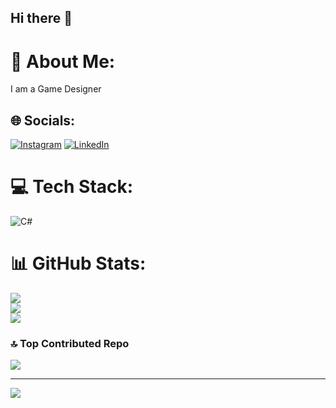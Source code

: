 ## Hi there 👋
# 💫 About Me:
I am a Game Designer


## 🌐 Socials:
[![Instagram](https://img.shields.io/badge/Instagram-%23E4405F.svg?logo=Instagram&logoColor=white)](https://instagram.com/thecodedrealmm) [![LinkedIn](https://img.shields.io/badge/LinkedIn-%230077B5.svg?logo=linkedin&logoColor=white)](https://linkedin.com/in/www.linkedin.com/in/enes-aydin-business) 

# 💻 Tech Stack:
![C#](https://img.shields.io/badge/c%23-%23239120.svg?style=for-the-badge&logo=csharp&logoColor=white)
# 📊 GitHub Stats:
![](https://github-readme-stats.vercel.app/api?username=EnesAydinBusiness&theme=dark&hide_border=false&include_all_commits=false&count_private=false)<br/>
![](https://github-readme-streak-stats.herokuapp.com/?user=EnesAydinBusiness&theme=dark&hide_border=false)<br/>
![](https://github-readme-stats.vercel.app/api/top-langs/?username=EnesAydinBusiness&theme=dark&hide_border=false&include_all_commits=false&count_private=false&layout=compact)

### 🔝 Top Contributed Repo
![](https://github-contributor-stats.vercel.app/api?username=EnesAydinBusiness&limit=5&theme=dark&combine_all_yearly_contributions=true)

---
[![](https://visitcount.itsvg.in/api?id=EnesAydinBusiness&icon=2&color=0)](https://visitcount.itsvg.in)

<!-- Proudly created with GPRM ( https://gprm.itsvg.in ) -->
<!--
**EnesAydinBusiness/EnesAydinBusiness** is a ✨ _special_ ✨ repository because its `README.md` (this file) appears on your GitHub profile.

Here are some ideas to get you started:

- 🔭 I’m currently working on ...
- 🌱 I’m currently learning ...
- 👯 I’m looking to collaborate on ...
- 🤔 I’m looking for help with ...
- 💬 Ask me about ...
- 📫 How to reach me: ...
- 😄 Pronouns: ...
- ⚡ Fun fact: ...
-->
